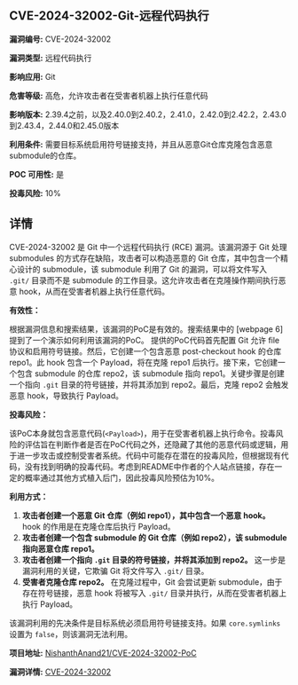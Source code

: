 ## CVE-2024-32002-Git-远程代码执行

**漏洞编号:** CVE-2024-32002

**漏洞类型:** 远程代码执行

**影响应用:** Git

**危害等级:** 高危，允许攻击者在受害者机器上执行任意代码

**影响版本:** 2.39.4之前，以及2.40.0到2.40.2，2.41.0，2.42.0到2.42.2，2.43.0到2.43.4，2.44.0和2.45.0版本

**利用条件:** 需要目标系统启用符号链接支持，并且从恶意Git仓库克隆包含恶意submodule的仓库。

**POC 可用性:** 是

**投毒风险:** 10%

## 详情

CVE-2024-32002 是 Git 中一个远程代码执行 (RCE) 漏洞。该漏洞源于 Git 处理 submodules 的方式存在缺陷，攻击者可以构造恶意的 Git 仓库，其中包含一个精心设计的 submodule，该 submodule 利用了 Git 的漏洞，可以将文件写入 `.git/` 目录而不是 submodule 的工作目录。这允许攻击者在克隆操作期间执行恶意 hook，从而在受害者机器上执行任意代码。

**有效性：**

根据漏洞信息和搜索结果，该漏洞的PoC是有效的。搜索结果中的 [webpage 6] 提到了一个演示如何利用该漏洞的PoC。
提供的PoC代码首先配置 Git 允许 file 协议和启用符号链接。然后，它创建一个包含恶意 post-checkout hook 的仓库 repo1。此 hook 包含一个 Payload，将在克隆 repo1 后执行。接下来，它创建一个包含 submodule 的仓库 repo2，该 submodule 指向 repo1。关键步骤是创建一个指向 `.git` 目录的符号链接，并将其添加到 repo2。最后，克隆 repo2 会触发恶意 hook，导致执行 Payload。

**投毒风险：**

该PoC本身就包含恶意代码(`<Payload>`)，用于在受害者机器上执行命令。投毒风险的评估旨在判断作者是否在PoC代码之外，还隐藏了其他的恶意代码或逻辑，用于进一步攻击或控制受害者系统。代码中可能存在潜在的投毒风险，但根据现有代码，没有找到明确的投毒代码。考虑到README中作者的个人站点链接，存在一定的概率通过其他方式植入后门，因此投毒风险预估为10%。

**利用方式：**

1.  **攻击者创建一个恶意 Git 仓库（例如 repo1），其中包含一个恶意 hook。** hook 的作用是在克隆仓库后执行 Payload。
2.  **攻击者创建一个包含 submodule 的 Git 仓库（例如 repo2），该 submodule 指向恶意仓库 repo1。**
3.  **攻击者创建一个指向 `.git` 目录的符号链接，并将其添加到 repo2。** 这一步是漏洞利用的关键，它欺骗 Git 将文件写入 `.git/` 目录。
4.  **受害者克隆仓库 repo2。** 在克隆过程中，Git 会尝试更新 submodule，由于存在符号链接，恶意 hook 将被写入 `.git/` 目录并执行，从而在受害者机器上执行 Payload。

该漏洞利用的先决条件是目标系统必须启用符号链接支持。如果 `core.symlinks` 设置为 `false`，则该漏洞无法利用。


**项目地址:** [NishanthAnand21/CVE-2024-32002-PoC](https://github.com/NishanthAnand21/CVE-2024-32002-PoC)

**漏洞详情:** [CVE-2024-32002](https://nvd.nist.gov/vuln/detail/CVE-2024-32002)